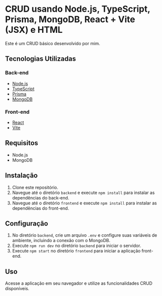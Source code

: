 # CRUD usando Node.js, TypeScript, Prisma, MongoDB, React + Vite (JSX) e HTML

Este é um CRUD básico desenvolvido por mim.

## Tecnologias Utilizadas

### Back-end
- [Node.js](https://nodejs.org/)
- [TypeScript](https://www.typescriptlang.org/)
- [Prisma](https://www.prisma.io/)
- [MongoDB](https://www.mongodb.com/)

### Front-end
- [React](https://reactjs.org/)
- [Vite](https://vitejs.dev/)

## Requisitos

- Node.js
- MongoDB

## Instalação

1. Clone este repositório.
2. Navegue até o diretório `backend` e execute `npm install` para instalar as dependências do back-end.
3. Navegue até o diretório `frontend` e execute `npm install` para instalar as dependências do front-end.

## Configuração

1. No diretório `backend`, crie um arquivo `.env` e configure suas variáveis de ambiente, incluindo a conexão com o MongoDB.
2. Execute `npm run dev` no diretório `backend` para iniciar o servidor.
3. Execute `npm start` no diretório `frontend` para iniciar a aplicação front-end.

## Uso

Acesse a aplicação em seu navegador e utilize as funcionalidades CRUD disponíveis.
